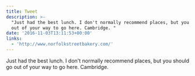 ```yaml
---
title: Tweet
description: >-
  "Just had the best lunch. I don't normally recommend places, but you should go
  out of your way to go here. Cambridge. "
date: '2016-11-03T13:11:53+00:00'
links:
  - 'http://www.norfolkstreetbakery.com/'
---
```

Just had the best lunch. I don't normally recommend places, but you should go out of your way to go here. Cambridge. 
